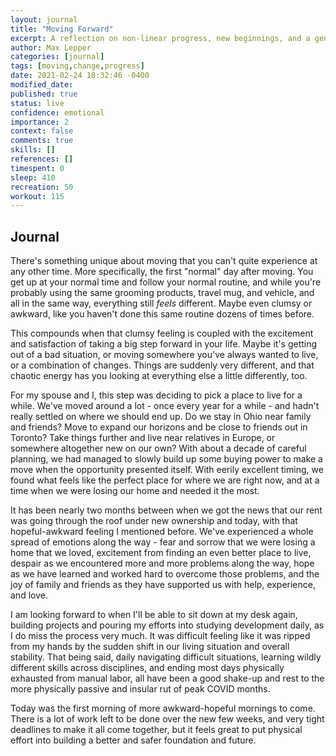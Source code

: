 ```yaml
---
layout: journal
title: "Moving Forward"
excerpt: A reflection on non-linear progress, new beginnings, and a general update of what I've been up to this past month.
author: Max Lepper
categories: [journal]
tags: [moving,change,progress]
date: 2021-02-24 18:32:46 -0400
modified_date:
published: true
status: live
confidence: emotional
importance: 2
context: false
comments: true
skills: []
references: []
timespent: 0
sleep: 410
recreation: 50
workout: 115
---
```


## Journal

There's something unique about moving that you can't quite experience at any other time. More specifically, the first "normal" day after moving. You get up at your normal time and follow your normal routine, and while you're probably using the same grooming products, travel mug, and vehicle, and all in the same way, everything still _feels_ different. Maybe even clumsy or awkward, like you haven't done this same routine dozens of times before.

This compounds when that clumsy feeling is coupled with the excitement and satisfaction of taking a big step forward in your life. Maybe it's getting out of a bad situation, or moving somewhere you've always wanted to live, or a combination of changes. Things are suddenly very different, and that chaotic energy has you looking at everything else a little differently, too.

For my spouse and I, this step was deciding to pick a place to live for a while. We've moved around a lot - once every year for a while - and hadn't really settled on where we should end up. Do we stay in Ohio near family and friends? Move to expand our horizons and be close to friends out in Toronto? Take things further and live near relatives in Europe, or somewhere altogether new on our own? With about a decade of careful planning, we had managed to slowly build up some buying power to make a move when the opportunity presented itself. With eerily excellent timing, we found what feels like the perfect place for where we are right now, and at a time when we were losing our home and needed it the most.

It has been nearly two months between when we got the news that our rent was going through the roof under new ownership and today, with that hopeful-awkward feeling I mentioned before. We've experienced a whole spread of emotions along the way - fear and sorrow that we were losing a home that we loved, excitement from finding an even better place to live, despair as we encountered more and more problems along the way, hope as we have learned and worked hard to overcome those problems, and the joy of family and friends as they have supported us with help, experience, and love.

I am looking forward to when I'll be able to sit down at my desk again, building projects and pouring my efforts into studying development daily, as I do miss the process very much. It was difficult feeling like it was ripped from my hands by the sudden shift in our living situation and overall stability. That being said, daily navigating difficult situations, learning wildly different skills across disciplines, and ending most days physically exhausted from manual labor, all have been a good shake-up and rest to the more physically passive and insular rut of peak COVID months.

Today was the first morning of more awkward-hopeful mornings to come. There is a lot of work left to be done over the new few weeks, and very tight deadlines to make it all come together, but it feels great to put physical effort into building a better and safer foundation and future.